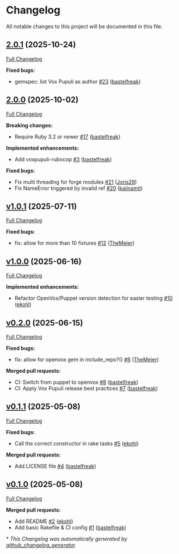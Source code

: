 # Changelog

All notable changes to this project will be documented in this file.

## [2.0.1](https://github.com/voxpupuli/puppet_fixtures/tree/2.0.1) (2025-10-24)

[Full Changelog](https://github.com/voxpupuli/puppet_fixtures/compare/2.0.0...2.0.1)

**Fixed bugs:**

- gemspec: list Vox Pupuli as author [\#23](https://github.com/voxpupuli/puppet_fixtures/pull/23) ([bastelfreak](https://github.com/bastelfreak))

## [2.0.0](https://github.com/voxpupuli/puppet_fixtures/tree/2.0.0) (2025-10-02)

[Full Changelog](https://github.com/voxpupuli/puppet_fixtures/compare/v1.0.1...2.0.0)

**Breaking changes:**

- Require Ruby 3.2 or newer [\#17](https://github.com/voxpupuli/puppet_fixtures/pull/17) ([bastelfreak](https://github.com/bastelfreak))

**Implemented enhancements:**

- Add voxpupuli-rubocop [\#3](https://github.com/voxpupuli/puppet_fixtures/pull/3) ([bastelfreak](https://github.com/bastelfreak))

**Fixed bugs:**

- Fix multi threading for forge modules [\#21](https://github.com/voxpupuli/puppet_fixtures/pull/21) ([Joris29](https://github.com/Joris29))
- Fix NameError triggered by invalid ref [\#20](https://github.com/voxpupuli/puppet_fixtures/pull/20) ([kajinamit](https://github.com/kajinamit))

## [v1.0.1](https://github.com/voxpupuli/puppet_fixtures/tree/v1.0.1) (2025-07-11)

[Full Changelog](https://github.com/voxpupuli/puppet_fixtures/compare/v1.0.0...v1.0.1)

**Fixed bugs:**

- fix: allow for more than 10 fixtures [\#12](https://github.com/voxpupuli/puppet_fixtures/pull/12) ([TheMeier](https://github.com/TheMeier))

## [v1.0.0](https://github.com/voxpupuli/puppet_fixtures/tree/v1.0.0) (2025-06-16)

[Full Changelog](https://github.com/voxpupuli/puppet_fixtures/compare/v0.2.0...v1.0.0)

**Implemented enhancements:**

- Refactor OpenVox/Puppet version detection for easier testing [\#10](https://github.com/voxpupuli/puppet_fixtures/pull/10) ([ekohl](https://github.com/ekohl))

## [v0.2.0](https://github.com/voxpupuli/puppet_fixtures/tree/v0.2.0) (2025-06-15)

[Full Changelog](https://github.com/voxpupuli/puppet_fixtures/compare/v0.1.1...v0.2.0)

**Fixed bugs:**

- fix: allow for openvox gem in include\_repo?\(\) [\#6](https://github.com/voxpupuli/puppet_fixtures/pull/6) ([TheMeier](https://github.com/TheMeier))

**Merged pull requests:**

- CI: Switch from puppet to openvox [\#8](https://github.com/voxpupuli/puppet_fixtures/pull/8) ([bastelfreak](https://github.com/bastelfreak))
- CI: Apply Vox Pupuli release best practices  [\#7](https://github.com/voxpupuli/puppet_fixtures/pull/7) ([bastelfreak](https://github.com/bastelfreak))

## [v0.1.1](https://github.com/voxpupuli/puppet_fixtures/tree/v0.1.1) (2025-05-08)

[Full Changelog](https://github.com/voxpupuli/puppet_fixtures/compare/v0.1.0...v0.1.1)

**Fixed bugs:**

- Call the correct constructor in rake tasks [\#5](https://github.com/voxpupuli/puppet_fixtures/pull/5) ([ekohl](https://github.com/ekohl))

**Merged pull requests:**

- Add LICENSE file [\#4](https://github.com/voxpupuli/puppet_fixtures/pull/4) ([bastelfreak](https://github.com/bastelfreak))

## [v0.1.0](https://github.com/voxpupuli/puppet_fixtures/tree/v0.1.0) (2025-05-08)

[Full Changelog](https://github.com/voxpupuli/puppet_fixtures/compare/0c2d978ddf64b315544c2d1679ee2d5bf2e7a39f...v0.1.0)

**Merged pull requests:**

- Add README [\#2](https://github.com/voxpupuli/puppet_fixtures/pull/2) ([ekohl](https://github.com/ekohl))
- Add basic Rakefile & CI config [\#1](https://github.com/voxpupuli/puppet_fixtures/pull/1) ([bastelfreak](https://github.com/bastelfreak))



\* *This Changelog was automatically generated by [github_changelog_generator](https://github.com/github-changelog-generator/github-changelog-generator)*
